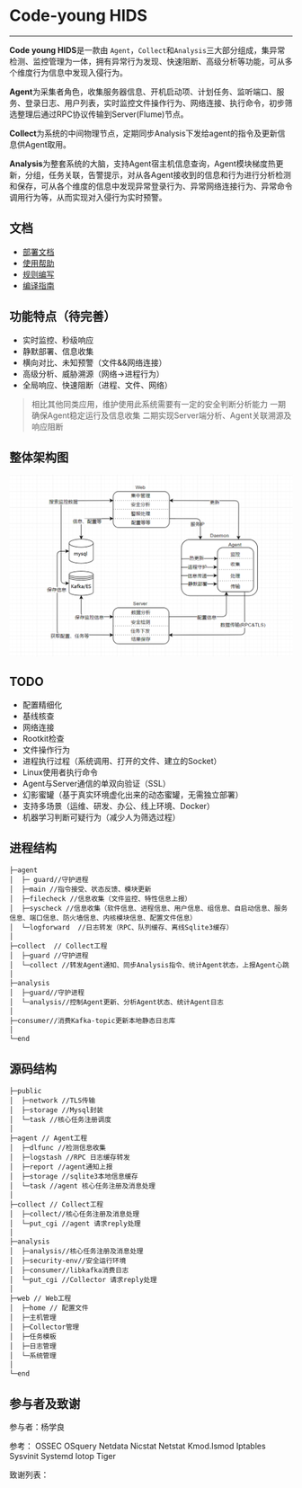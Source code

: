 # Code-young HIDS 
----------
**Code young HIDS**是一款由 `Agent`，`Collect`和`Analysis`三大部分组成，集异常检测、监控管理为一体，拥有异常行为发现、快速阻断、高级分析等功能，可从多个维度行为信息中发现入侵行为。

**Agent**为采集者角色，收集服务器信息、开机启动项、计划任务、监听端口、服务、登录日志、用户列表，实时监控文件操作行为、网络连接、执行命令，初步筛选整理后通过RPC协议传输到Server(Flume)节点。

**Collect**为系统的中间物理节点，定期同步Analysis下发给agent的指令及更新信息供Agent取用。

**Analysis**为整套系统的大脑，支持Agent宿主机信息查询，Agent模块梯度热更新，分组，任务关联，告警提示，对从各Agent接收到的信息和行为进行分析检测和保存，可从各个维度的信息中发现异常登录行为、异常网络连接行为、异常命令调用行为等，从而实现对入侵行为实时预警。


## 文档

* [部署文档](./docs/)
* [使用帮助](./docs/)
* [规则编写](./docs/)
* [编译指南](./docs/)

## 功能特点（待完善）


- 实时监控、秒级响应
- 静默部署、信息收集
- 横向对比、未知预警（文件&&网络连接）
- 高级分析、威胁溯源（网络->进程行为）
- 全局响应、快速阻断（进程、文件、网络）


> 相比其他同类应用，维护使用此系统需要有一定的安全判断分析能力
> 一期确保Agent稳定运行及信息收集
>二期实现Server端分析、Agent关联溯源及响应阻断

## 整体架构图
![](./docs/lc.png)


## TODO
- 配置精细化
- 基线核查
- 网络连接
- Rootkit检查
- 文件操作行为
- 进程执行过程（系统调用、打开的文件、建立的Socket）
- Linux使用者执行命令
- Agent与Server通信的单双向验证（SSL）
- 幻影蜜罐（基于真实环境虚化出来的动态蜜罐，无需独立部署）
- 支持多场景（运维、研发、办公、线上环境、Docker）
- 机器学习判断可疑行为（减少人为筛选过程）


## 进程结构
```
├─agent 
│  ├─ guard//守护进程
│  ├─main //指令接受、状态反馈、模块更新
│  ├─filecheck //信息收集（文件监控、特性信息上报）
│  ├─syscheck //信息收集（软件信息、进程信息、用户信息、组信息、自启动信息、服务信息、端口信息、防火墙信息、内核模块信息、配置文件信息）
│  └─logforward  //日志转发（RPC、队列缓存、离线Sqlite3缓存）
│  
├─collect  // Collect工程
│  ├─guard //守护进程
│  └─collect //转发Agent通知、同步Analysis指令、统计Agent状态，上报Agent心跳
│
├─analysis
│  ├─guard//守护进程
│  └─analysis//控制Agent更新、分析Agent状态、统计Agent日志
│
├─consumer//消费Kafka-topic更新本地静态日志库
│
└─end
```

## 源码结构
```
├─public
│  ├─network //TLS传输
│  ├─storage //Mysql封装
│  └─task //核心任务注册调度
│
├─agent // Agent工程
│  ├─dlfunc //检测信息收集
│  ├─logstash //RPC 日志缓存转发
│  ├─report //agent通知上报
│  ├─storage //sqlite3本地信息缓存
│  └─task //agent 核心任务注册及消息处理
│
├─collect // Collect工程
│  ├─collect//核心任务注册及消息处理
│  └─put_cgi //agent 请求reply处理
│
├─analysis
│  ├─analysis//核心任务注册及消息处理
│  ├─security-env//安全运行环境
│  ├─consumer//libkafka消费日志
│  └─put_cgi //Collector 请求reply处理
│
├─web // Web工程
│  ├─home // 配置文件
│  ├─主机管理
│  ├─Collector管理
│  ├─任务模板
│  ├─日志管理
│  └─系统管理
│
└─end
```

## 参与者及致谢

参与者：杨学良

参考：
OSSEC
OSquery
Netdata
Nicstat
Netstat
Kmod.lsmod 
Iptables
Sysvinit
Systemd
Iotop
Tiger


致谢列表：
